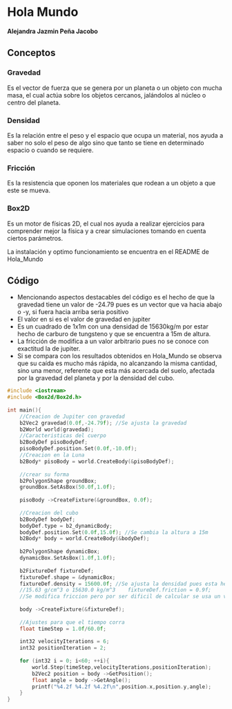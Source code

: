 # Hola Mundo 
**Alejandra Jazmin Peña Jacobo**
## Conceptos

### Gravedad
Es el vector de fuerza que se genera por un planeta o un objeto con mucha masa, el cual actúa sobre los objetos cercanos, jalándolos al núcleo o centro del planeta.
### Densidad
Es la relación entre el peso y el espacio que ocupa un material, nos ayuda a saber no solo el peso de algo sino que tanto se tiene en determinado espacio o cuando se requiere.
### Fricción
Es la resistencia que oponen los materiales que rodean a un objeto a que este se mueva.
### Box2D
Es un motor de físicas 2D, el cual nos ayuda a realizar ejercicios para comprender mejor la física y a crear simulaciones tomando en cuenta ciertos parámetros.

La instalación y optimo funcionamiento se encuentra en el README de Hola_Mundo
## Código
- Mencionando aspectos destacables del código es el hecho de que la gravedad tiene un valor de -24.79 pues es un vector que va hacia abajo o -y, si fuera hacia arriba seria positivo
- El valor en si es el valor de gravedad en jupiter
- Es un cuadrado de 1x1m con una densidad de 15630kg/m por estar hecho de carburo de tungsteno y que se encuentra a 15m de altura.
- La fricción de modifica a un valor arbitrario pues no se conoce con exactitud la de jupiter.
- Si se compara con los resultados obtenidos en Hola_Mundo se observa que su caída es mucho más rápida, no alcanzando la misma cantidad, sino una menor, referente que esta más acercada del suelo, afectada por la gravedad del planeta y por la densidad del cubo.

```cpp
#include <iostream>  
#include <Box2d/Box2d.h>  
  
int main(){  
    //Creacion de Jupiter con gravedad  
    b2Vec2 gravedad(0.0f,-24.79f); //Se ajusta la gravedad  
    b2World world(gravedad);  
    //Caracteristicas del cuerpo  
    b2BodyDef pisoBodyDef;  
    pisoBodyDef.position.Set(0.0f,-10.0f);  
    //Creacion en la Luna  
    b2Body* pisoBody = world.CreateBody(&pisoBodyDef);  
  
    //crear su forma  
    b2PolygonShape groundBox;  
    groundBox.SetAsBox(50.0f,1.0f);  
  
    pisoBody ->CreateFixture(&groundBox, 0.0f);  
  
    //Creacion del cubo  
    b2BodyDef bodyDef;  
    bodyDef.type = b2_dynamicBody;  
    bodyDef.position.Set(0.0f,15.0f); //Se cambia la altura a 15m  
    b2Body* body = world.CreateBody(&bodyDef);  
  
    b2PolygonShape dynamicBox;  
    dynamicBox.SetAsBox(1.0f,1.0f);  
  
    b2FixtureDef fixtureDef;  
    fixtureDef.shape = &dynamicBox;  
    fixtureDef.density = 15600.0f; //Se ajusta la densidad pues esta hecho de carburo de tungsteno  
    //15.63 g/cm^3 o 15630.0 kg/m^3    fixtureDef.friction = 0.9f;  
    //Se modifica friccion pero por ser dificil de calcular se usa un valor arbitriario  
  
    body ->CreateFixture(&fixtureDef);  
  
    //Ajustes para que el tiempo corra  
    float timeStep = 1.0f/60.0f;  
  
    int32 velocityIterations = 6;  
    int32 positionIteration = 2;  
  
    for (int32 i = 0; i<60; ++i){  
        world.Step(timeStep,velocityIterations,positionIteration);  
        b2Vec2 position = body ->GetPosition();  
        float angle = body ->GetAngle();  
        printf("%4.2f %4.2f %4.2f\n",position.x,position.y,angle);  
    }  
}
```

